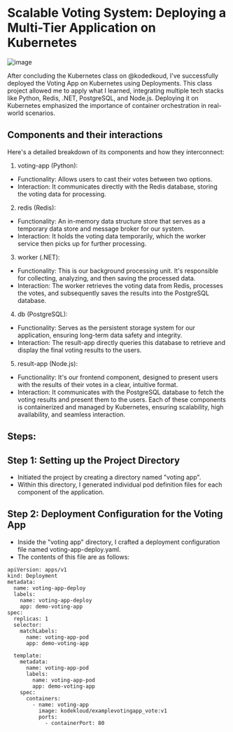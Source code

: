 # Scalable Voting System: Deploying a Multi-Tier Application on Kubernetes

![image](https://github.com/OluwaTossin/Scalable-Voting-System/assets/121174963/1a951e21-1bd6-4bb0-ae67-c6c777fbdd92)

After concluding the Kubernetes class on @kodedkoud, I've successfully deployed the Voting App on Kubernetes using Deployments. This class project allowed me to apply what I learned, integrating multiple tech stacks like Python, Redis, .NET, PostgreSQL, and Node.js. Deploying it on Kubernetes emphasized the importance of container orchestration in real-world scenarios.

## Components and their interactions

Here's a detailed breakdown of its components and how they interconnect:
1.	voting-app (Python):
- Functionality: Allows users to cast their votes between two options.
- Interaction: It communicates directly with the Redis database, storing the voting data for processing.
2.	redis (Redis):
- Functionality: An in-memory data structure store that serves as a temporary data store and message broker for our system.
- Interaction: It holds the voting data temporarily, which the worker service then picks up for further processing.
3.	worker (.NET):
- Functionality: This is our background processing unit. It's responsible for collecting, analyzing, and then saving the processed data.
- Interaction: The worker retrieves the voting data from Redis, processes the votes, and subsequently saves the results into the PostgreSQL database.
4.	db (PostgreSQL):
- Functionality: Serves as the persistent storage system for our application, ensuring long-term data safety and integrity.
- Interaction: The result-app directly queries this database to retrieve and display the final voting results to the users.
5.	result-app (Node.js):
- Functionality: It's our frontend component, designed to present users with the results of their votes in a clear, intuitive format.
- Interaction: It communicates with the PostgreSQL database to fetch the voting results and present them to the users.
Each of these components is containerized and managed by Kubernetes, ensuring scalability, high availability, and seamless interaction.

## Steps:

## Step 1: Setting up the Project Directory
- Initiated the project by creating a directory named "voting app".
- Within this directory, I generated individual pod definition files for each component of the application.

## Step 2: Deployment Configuration for the Voting App
- Inside the "voting app" directory, I crafted a deployment configuration file named voting-app-deploy.yaml.
- The contents of this file are as follows:

```
apiVersion: apps/v1
kind: Deployment
metadata:
  name: voting-app-deploy
  labels:
    name: voting-app-deploy
    app: demo-voting-app
spec:
  replicas: 1
  selector:
    matchLabels:
      name: voting-app-pod
      app: demo-voting-app
    
  template:
    metadata:
      name: voting-app-pod
      labels:
        name: voting-app-pod
        app: demo-voting-app
    spec:
      containers:
        - name: voting-app
          image: kodekloud/examplevotingapp_vote:v1
          ports:
            - containerPort: 80
```

